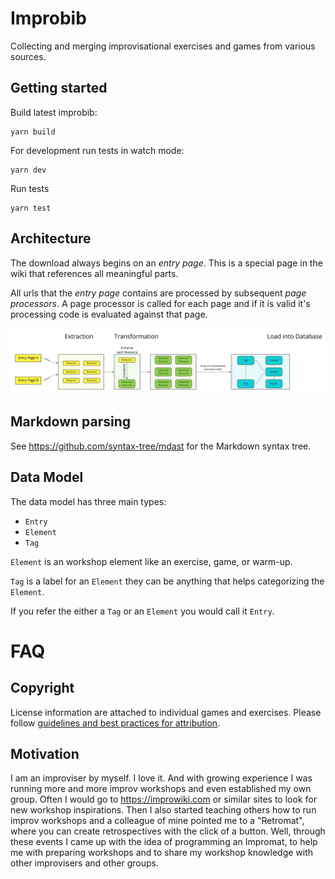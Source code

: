 # Improbib

Collecting and merging improvisational exercises and games from various sources.

## Getting started

Build latest improbib:

```
yarn build
```

For development run tests in watch mode:

```
yarn dev
```

Run tests

```
yarn test
```

## Architecture

The download always begins on an _entry page_. This is a special page in the wiki that references all meaningful parts.

All urls that the _entry page_ contains are processed by subsequent _page processors_. A page processor is called for each page and if it is valid it's processing code is evaluated against that page.

![](docs/data-flow.jpg)

## Markdown parsing

See https://github.com/syntax-tree/mdast for the Markdown syntax tree.

## Data Model

The data model has three main types:

- `Entry`
- `Element`
- `Tag`

`Element` is an workshop element like an exercise, game, or warm-up.

`Tag` is a label for an `Element` they can be anything that helps categorizing the `Element`.

If you refer the either a `Tag` or an `Element` you would call it `Entry`.

# FAQ

## Copyright

License information are attached to individual games and exercises. Please follow [guidelines and best practices for attribution](https://wiki.creativecommons.org/wiki/Best_practices_for_attribution#This_is_an_ideal_attribution).

## Motivation

I am an improviser by myself. I love it. And with growing experience I was running more and more improv workshops and even established my own group. Often I would go to https://improwiki.com or similar sites to look for new workshop inspirations. Then I also started teaching others how to run improv workshops and a colleague of mine pointed me to a "Retromat", where you can create retrospectives with the click of a button. Well, through these events I came up with the idea of programming an Impromat, to help me with preparing workshops and to share my workshop knowledge with other improvisers and other groups.
